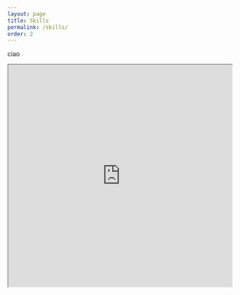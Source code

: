 ```yaml
---
layout: page
title: Skills
permalink: /skills/
order: 2
---
```


ciao
<iframe src="https://tancre.github.io/skills_graph/" style="width: 100%; height: 500px;"></iframe>